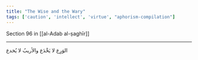 ```yaml
---
title: "The Wise and the Wary"
tags: ['caution', 'intellect', 'virtue', "aphorism-compilation"]
---
```


 Section 96 in [[al-Adab al-ṣaghīr]]

---
الوَرِع لا يَخْدَع والأريبُ لا يُخدع

